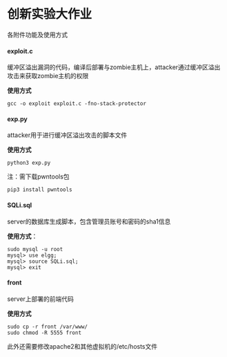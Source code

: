 # 创新实验大作业

各附件功能及使用方式

#### exploit.c

缓冲区溢出漏洞的代码，编译后部署与zombie主机上，attacker通过缓冲区溢出攻击来获取zombie主机的权限

**使用方式**

```
gcc -o exploit exploit.c -fno-stack-protector
```

#### exp.py

attacker用于进行缓冲区溢出攻击的脚本文件

**使用方式**

```
python3 exp.py
```

注：需下载pwntools包

```
pip3 install pwntools
```

#### SQLi.sql

server的数据库生成脚本，包含管理员账号和密码的sha1信息

**使用方式**：

```
sudo mysql -u root
mysql> use elgg;
mysql> source SQLi.sql;
mysql> exit
```

#### front

server上部署的前端代码

**使用方式**

```
sudo cp -r front /var/www/
sudo chmod -R 5555 front
```

此外还需要修改apache2和其他虚拟机的/etc/hosts文件